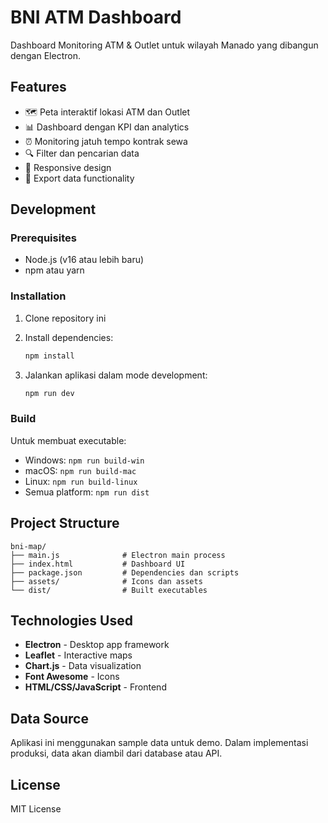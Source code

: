# BNI ATM Dashboard

Dashboard Monitoring ATM & Outlet untuk wilayah Manado yang dibangun dengan Electron.

## Features

- 🗺️ Peta interaktif lokasi ATM dan Outlet
- 📊 Dashboard dengan KPI dan analytics
- ⏰ Monitoring jatuh tempo kontrak sewa
- 🔍 Filter dan pencarian data
- 📱 Responsive design
- 💾 Export data functionality

## Development

### Prerequisites

- Node.js (v16 atau lebih baru)
- npm atau yarn

### Installation

1. Clone repository ini
2. Install dependencies:
   ```bash
   npm install
   ```

3. Jalankan aplikasi dalam mode development:
   ```bash
   npm run dev
   ```

### Build

Untuk membuat executable:

- Windows: `npm run build-win`
- macOS: `npm run build-mac`
- Linux: `npm run build-linux`
- Semua platform: `npm run dist`

## Project Structure

```
bni-map/
├── main.js              # Electron main process
├── index.html           # Dashboard UI
├── package.json         # Dependencies dan scripts
├── assets/              # Icons dan assets
└── dist/                # Built executables
```

## Technologies Used

- **Electron** - Desktop app framework
- **Leaflet** - Interactive maps
- **Chart.js** - Data visualization
- **Font Awesome** - Icons
- **HTML/CSS/JavaScript** - Frontend

## Data Source

Aplikasi ini menggunakan sample data untuk demo. Dalam implementasi produksi, data akan diambil dari database atau API.

## License

MIT License
